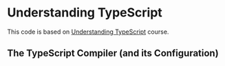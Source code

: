 # Understanding TypeScript

This code is based on [Understanding TypeScript](https://pro.academind.com/p/understanding-typescript) course.

## The TypeScript Compiler (and its Configuration)
